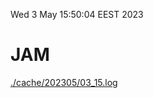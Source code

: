 Wed  3 May 15:50:04 EEST 2023
# JAM
<a href='./cache/202305/03_15.log'>./cache/202305/03_15.log</a>
